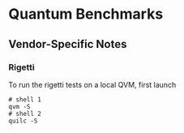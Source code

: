 # Quantum Benchmarks


## Vendor-Specific Notes

### Rigetti

To run the rigetti tests on a local QVM, first launch

    # shell 1
    qvm -S
    # shell 2
    quilc -S

